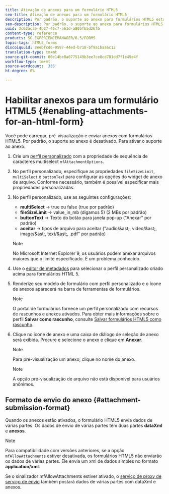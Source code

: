 ```yaml
---
title: Ativação de anexos para um formulário HTML5
seo-title: Ativação de anexos para um formulário HTML5
description: Por padrão, o suporte ao anexo para formulários HTML5 está desativado.
seo-description: Por padrão, o suporte ao anexo para formulários HTML5 está desativado.
uuid: 2c62ac3e-4b27-46c7-a61d-a805fb5d26fb
content-type: reference
products: SG_EXPERIENCEMANAGER/6.5/FORMS
topic-tags: hTML5_forms
discoiquuid: 8eebfcd6-0597-44ed-b718-bf9a1baa6c12
translation-type: tm+mt
source-git-commit: 00e14be8a0775149b3ee7ce8cd781dd7f1e49e4f
workflow-type: tm+mt
source-wordcount: '335'
ht-degree: 0%

---
```



# Habilitar anexos para um formulário HTML5 {#enabling-attachments-for-an-html-form}

Você pode carregar, pré-visualização e enviar anexos com formulários HTML5. Por padrão, o suporte ao anexo é desativado. Para ativar o suporte ao anexo:

1. Crie um [perfil personalizado](/help/forms/using/custom-profile.md) com a propriedade de sequência de caracteres multiselect `mfAttachmentOptions`.
1. No perfil personalizado, especifique as propriedades `fileSizeLimit`, `multiSelect` e `buttonTex`t para configurar as opções do widget de anexo de arquivo. Conforme necessário, também é possível especificar mais propriedades personalizadas.

1. No perfil personalizado, use as seguintes configurações:

   * **multiSelect** -> true ou false (true por padrão)
   * **fileSizeLimit** -> value_in_mb (digamos 5) (2 MBs por padrão)
   * **buttonText** -> Texto do botão para janela pop-up (&quot;Anexar&quot; por padrão)
   * **aceitar** -> tipos de arquivo para aceitar (&quot;audio/&amp;ast;, video/&amp;ast;, image/&amp;ast;, text/&amp;ast;, .pdf&quot; por padrão)

   >[!NOTE]
   >
   >No Microsoft Internet Explorer 9, os usuários podem anexar arquivos maiores que o limite especificado. É um problema conhecido.

1. Use o [editor de metadados](/help/forms/using/manage-form-metadata.md) para selecionar o perfil personalizado criado acima para formulários HTML 5.
1. Renderize seu modelo de formulário com perfil personalizado e o ícone de anexos aparecerá na barra de ferramentas de formulários.

   >[!NOTE]
   >
   >O portal de formulários fornece um perfil personalizado com recursos de rascunhos e anexos ativados. Para obter mais informações sobre o perfil **Salvar como rascunho**, consulte [Salvar formulários HTML5 como rascunho](/help/forms/using/saving-html5-form-draft.md).

1. Clique no ícone de anexo e uma caixa de diálogo de seleção de anexo será exibida. Procure e selecione o anexo e clique em **Anexar**.

   >[!NOTE]
   >
   >Para pré-visualização um anexo, clique no nome do anexo.

   >[!NOTE]
   >
   >A opção pré-visualização de arquivo não está disponível para usuários anônimos.

## Formato de envio do anexo {#attachment-submission-format}

Quando os anexos estão ativados, o formulário HTML5 envia dados de várias partes. Os dados de envio de várias partes têm duas partes **dataXml** e **anexos**.

>[!NOTE]
>
>Para compatibilidade com versões anteriores, se a opção `mfAllowAttachments` estiver desativada, os formulários HTML5 não enviarão os dados de várias partes. Ele envia um xml de dados simples no formato **application/xml**.

Se o sinalizador mfAllowAttachments estiver ativado, o [serviço de proxy de serviço de envio](/help/forms/using/service-proxy.md) também postará dados de várias partes com dataXml e anexos.
